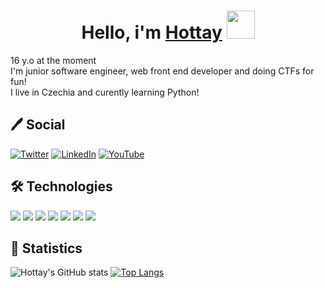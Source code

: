 <!-- Header -->

<h1 align ='center'> Hello, i'm <a href="#">Hottay</a>  <img src="https://raw.githubusercontent.com/MartinHeinz/MartinHeinz/master/wave.gif" width="45px"> </h1>

<p> 
16 y.o at the moment <br>
I'm junior software engineer, web front end developer and doing CTFs for fun! <br>
I live in Czechia and curently learning Python! <br>
<!-- Actual text -->

<h2>🖊️ Social</h2>
 
[![Twitter][1.2]][1] [![LinkedIn][2.2]][2] [![YouTube][3.3]][3] 

<!-- Icons -->
[1.2]: https://img.icons8.com/nolan/50/twitter.png (Twitter icon)
[2.2]: https://img.icons8.com/nolan/50/linkedin.png (LinkedIn)
[3.3]: https://img.icons8.com/nolan/50/youtube-play.png

<!-- Links to your social media accounts -->

[1]: https://twitter.com/
[2]: https://www.linkedin.com/in/maty%C3%A1%C5%A1-%C4%8Dervinka-b45446232/
[3]: https://www.youtube.com/channel/UCLdTKoFmk01uk0B1J3OCkNA

<h2>🛠️ Technologies</h2>

![](https://img.shields.io/badge/Os-Linux-informational?style=flat&logo=/<LOGO_NAME>&logoColor=white&color=2bbc8a)
![](https://img.shields.io/badge/Editor-Atom-informational?style=flat&logo=<LOGO_NAME>&logoColor=white&color=2bbc8a)
![](https://img.shields.io/badge/IDE-Pycharm-informational?style=flat&logo=<LOGO_NAME>&logoColor=white&color=2bbc8a)
![](https://img.shields.io/badge/Code-Python-informational?style=flat&logo=<LOGO_NAME>&logoColor=white&color=2bbc8a)
![](https://img.shields.io/badge/Code-JavaScript-informational?style=flat&logo=<LOGO_NAME>&logoColor=white&color=2bbc8a)
![](https://img.shields.io/badge/Code-C++-informational?style=flat&logo=<LOGO_NAME>&logoColor=white&color=2bbc8a)
![](https://img.shields.io/badge/Shell-Bash-informational?style=flat&logo=<LOGO_NAME>&logoColor=white&color=2bbc8a)

<h2>🧪 Statistics </h2>

![Hottay's GitHub stats](https://github-readme-stats.vercel.app/api?username=hottay&show_icons=true&theme=tokyonight)
[![Top Langs](https://github-readme-stats.vercel.app/api/top-langs/?username=hottay&theme=tokyonight)](https://github.com/anuraghazra/github-readme-stats)
